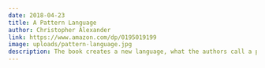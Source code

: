 ```yaml
---
date: 2018-04-23
title: A Pattern Language
author: Christopher Alexander
link: https://www.amazon.com/dp/0195019199
image: uploads/pattern-language.jpg
description: The book creates a new language, what the authors call a pattern language derived from timeless entities called patterns. Patterns describe a problem and then offer a solution.
---
```

